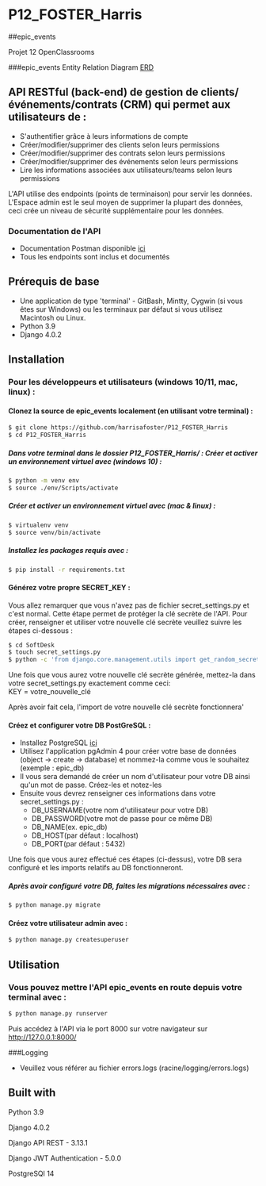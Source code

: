 # P12_FOSTER_Harris

##epic_events

Projet 12 OpenClassrooms

###epic_events Entity Relation Diagram
[ERD](ERD_epic_events.pdf)

## API RESTful (back-end) de gestion de clients/événements/contrats (CRM) qui permet aux utilisateurs de :
- S'authentifier grâce à leurs informations de compte 
- Créer/modifier/supprimer des clients selon leurs permissions 
- Créer/modifier/supprimer des contrats selon leurs permissions 
- Créer/modifier/supprimer des événements selon leurs permissions 
- Lire les informations associées aux utilisateurs/teams selon leurs permissions

L'API utilise des endpoints (points de terminaison) pour servir les données. L'Espace admin est le seul moyen de supprimer la plupart des données, ceci crée un niveau de sécurité supplémentaire pour les données.


### Documentation de l'API
- Documentation Postman disponible [ici](https://documenter.getpostman.com/view/14998980/UVkgwyh7)
- Tous les endpoints sont inclus et documentés

## Prérequis de base
- Une application de type 'terminal' - GitBash, Mintty, Cygwin (si vous êtes sur Windows) 
   ou les terminaux par défaut si vous utilisez Macintosh ou Linux. 
- Python 3.9
- Django 4.0.2

## Installation
### Pour les développeurs et utilisateurs (windows 10/11, mac, linux) :
#### Clonez la source de epic_events localement (en utilisant votre terminal) :
```sh
$ git clone https://github.com/harrisafoster/P12_FOSTER_Harris
$ cd P12_FOSTER_Harris
```
##### Dans votre terminal dans le dossier P12_FOSTER_Harris/ : Créer et activer un environnement virtuel avec (windows 10) :
```sh
$ python -m venv env
$ source ./env/Scripts/activate
```
##### Créer et activer un environnement virtuel avec (mac & linux) :
```sh
$ virtualenv venv
$ source venv/bin/activate
```
##### Installez les packages requis avec :
```sh
$ pip install -r requirements.txt
```
#### Générez votre propre SECRET_KEY :
Vous allez remarquer que vous n'avez pas de fichier secret_settings.py et c'est normal. Cette étape permet de
protéger la clé secrète de l'API. Pour créer, renseigner et utiliser votre nouvelle clé secrète veuillez suivre les 
étapes ci-dessous :
```sh
$ cd SoftDesk
$ touch secret_settings.py
$ python -c 'from django.core.management.utils import get_random_secret_key; print(get_random_secret_key())'
```
Une fois que vous aurez votre nouvelle clé secrète générée, mettez-la dans votre secret_settings.py exactement comme ceci:  
KEY = votre_nouvelle_clé

Après avoir fait cela, l'import de votre nouvelle clé secrète fonctionnera'

#### Créez et configurer votre DB PostGreSQL : 
- Installez PostgreSQL [ici](https://www.postgresql.org/download/)
- Utilisez l'application pgAdmin 4 pour créer votre base de données (object -> create -> database) et nommez-la comme vous le souhaitez (exemple : epic_db)
- Il vous sera demandé de créer un nom d'utilisateur pour votre DB ainsi qu'un mot de passe. Créez-les et notez-les
- Ensuite vous devrez renseigner ces informations dans votre secret_settings.py :
  - DB_USERNAME(votre nom d'utilisateur pour votre DB)
  - DB_PASSWORD(votre mot de passe pour ce même DB)
  - DB_NAME(ex. epic_db)
  - DB_HOST(par défaut : localhost)
  - DB_PORT(par défaut : 5432)

Une fois que vous aurez effectué ces étapes (ci-dessus), 
votre DB sera configuré et les imports relatifs au DB fonctionneront.

##### Après avoir configuré votre DB, faites les migrations nécessaires avec :
```sh
$ python manage.py migrate
```

#### Créez votre utilisateur admin avec :
```sh
$ python manage.py createsuperuser
```
## Utilisation
### Vous pouvez mettre l'API epic_events en route depuis votre terminal avec :
```sh
$ python manage.py runserver
```
Puis accédez à l'API via le port 8000 sur votre navigateur sur http://127.0.0.1:8000/

###Logging
- Veuillez vous référer au fichier errors.logs (racine/logging/errors.logs)

## Built with
Python 3.9 

Django 4.0.2

Django API REST - 3.13.1

Django JWT Authentication - 5.0.0

PostgreSQl 14
